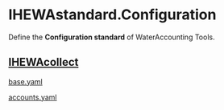 # IHEWAstandard.Configuration

Define the **Configuration standard** of WaterAccounting Tools.


## [IHEWAcollect](./IHEWAcollect.md)

[base.yaml](./IHEWAcollect.md#ihewacollectbaseyaml)

[accounts.yaml](./IHEWAcollect.md#ihewacollectaccountsyaml)

